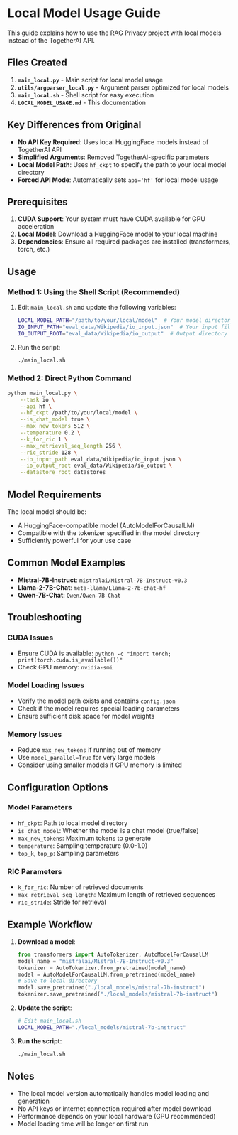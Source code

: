 # Local Model Usage Guide

This guide explains how to use the RAG Privacy project with local models instead of the TogetherAI API.

## Files Created

1. **`main_local.py`** - Main script for local model usage
2. **`utils/argparser_local.py`** - Argument parser optimized for local models
3. **`main_local.sh`** - Shell script for easy execution
4. **`LOCAL_MODEL_USAGE.md`** - This documentation

## Key Differences from Original

- **No API Key Required**: Uses local HuggingFace models instead of TogetherAI API
- **Simplified Arguments**: Removed TogetherAI-specific parameters
- **Local Model Path**: Uses `hf_ckpt` to specify the path to your local model directory
- **Forced API Mode**: Automatically sets `api='hf'` for local model usage

## Prerequisites

1. **CUDA Support**: Your system must have CUDA available for GPU acceleration
2. **Local Model**: Download a HuggingFace model to your local machine
3. **Dependencies**: Ensure all required packages are installed (transformers, torch, etc.)

## Usage

### Method 1: Using the Shell Script (Recommended)

1. Edit `main_local.sh` and update the following variables:
   ```bash
   LOCAL_MODEL_PATH="/path/to/your/local/model"  # Your model directory
   IO_INPUT_PATH="eval_data/Wikipedia/io_input.json"  # Your input file
   IO_OUTPUT_ROOT="eval_data/Wikipedia/io_output"  # Output directory
   ```

2. Run the script:
   ```bash
   ./main_local.sh
   ```

### Method 2: Direct Python Command

```bash
python main_local.py \
    --task io \
    --api hf \
    --hf_ckpt /path/to/your/local/model \
    --is_chat_model true \
    --max_new_tokens 512 \
    --temperature 0.2 \
    --k_for_ric 1 \
    --max_retrieval_seq_length 256 \
    --ric_stride 128 \
    --io_input_path eval_data/Wikipedia/io_input.json \
    --io_output_root eval_data/Wikipedia/io_output \
    --datastore_root datastores
```

## Model Requirements

The local model should be:
- A HuggingFace-compatible model (AutoModelForCausalLM)
- Compatible with the tokenizer specified in the model directory
- Sufficiently powerful for your use case

## Common Model Examples

- **Mistral-7B-Instruct**: `mistralai/Mistral-7B-Instruct-v0.3`
- **Llama-2-7B-Chat**: `meta-llama/Llama-2-7b-chat-hf`
- **Qwen-7B-Chat**: `Qwen/Qwen-7B-Chat`

## Troubleshooting

### CUDA Issues
- Ensure CUDA is available: `python -c "import torch; print(torch.cuda.is_available())"`
- Check GPU memory: `nvidia-smi`

### Model Loading Issues
- Verify the model path exists and contains `config.json`
- Check if the model requires special loading parameters
- Ensure sufficient disk space for model weights

### Memory Issues
- Reduce `max_new_tokens` if running out of memory
- Use `model_parallel=True` for very large models
- Consider using smaller models if GPU memory is limited

## Configuration Options

### Model Parameters
- `hf_ckpt`: Path to local model directory
- `is_chat_model`: Whether the model is a chat model (true/false)
- `max_new_tokens`: Maximum tokens to generate
- `temperature`: Sampling temperature (0.0-1.0)
- `top_k`, `top_p`: Sampling parameters

### RIC Parameters
- `k_for_ric`: Number of retrieved documents
- `max_retrieval_seq_length`: Maximum length of retrieved sequences
- `ric_stride`: Stride for retrieval

## Example Workflow

1. **Download a model**:
   ```python
   from transformers import AutoTokenizer, AutoModelForCausalLM
   model_name = "mistralai/Mistral-7B-Instruct-v0.3"
   tokenizer = AutoTokenizer.from_pretrained(model_name)
   model = AutoModelForCausalLM.from_pretrained(model_name)
   # Save to local directory
   model.save_pretrained("./local_models/mistral-7b-instruct")
   tokenizer.save_pretrained("./local_models/mistral-7b-instruct")
   ```

2. **Update the script**:
   ```bash
   # Edit main_local.sh
   LOCAL_MODEL_PATH="./local_models/mistral-7b-instruct"
   ```

3. **Run the script**:
   ```bash
   ./main_local.sh
   ```

## Notes

- The local model version automatically handles model loading and generation
- No API keys or internet connection required after model download
- Performance depends on your local hardware (GPU recommended)
- Model loading time will be longer on first run

